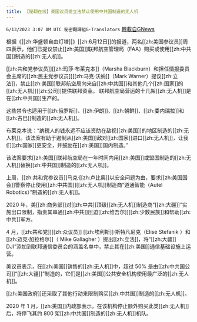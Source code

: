 ```yaml
---
title: 【秘翻在线】美国议员提立法禁止使用中共国制造的无人机
---
```

`6/13/2023 3:07 AM UTC 秘密翻譯組G-Translators` [轉載自GNews](https://gnews.org/articles/1379086)

根据《[[zh:华盛顿自由灯塔]]》[[zh:6月12日]]的报道，两名[[zh:美国参议员]]周四表示，他们已提议禁止[[zh:美国]]联邦航空管理局（FAA）购买或使用[[zh:中共国]]制造的[[zh:无人机]]。

[[zh:共和党参议员]][[zh:玛莎·布莱克本]]（Marsha Blackburn）和担任情报委员会主席的[[zh:民主党参议员]][[zh:马克·沃纳]]（Mark Warner）提议[[zh:立法]]，禁止[[zh:美国]]联邦航空局向来自[[zh:中共国]]和其他几个[[zh:国家]]的[[zh:无人机]][[zh:公司]]提供联邦资金。 联邦航空局营运的十几架[[zh:无人机]]是在[[zh:中共国]]生产的。

这些禁令也适用于[[zh:俄罗斯]]、[[zh:伊朗]]、[[zh:朝鲜]]、[[zh:委内瑞拉]]和[[zh:古巴]]制造的[[zh:无人机]]。

布莱克本说：“纳税人的钱永远不应该资助在敌视[[zh:美国]]的地区制造的[[zh:无人机]]。该法案有助于遏制从[[zh:美国]]敌对[[zh:国家]]进口[[zh:无人机]]，让我们[[zh:国家]]更安全，并鼓励在[[zh:美国]]国内制造。”

该法案要求[[zh:美国]]联邦航空局在一年时间内用[[zh:美国]]或盟国制造的[[zh:无人机]]替换[[zh:中共国]]制造的[[zh:无人机]]。

上周，[[zh:共和党参议员]]马克·[[zh:卢比奥]]以安全问题为由，要求[[zh:美国国会]]警察停止使用[[zh:中共国]][[zh:无人机]]制造商“道通智能（Autel Robotics）”制造的[[zh:无人机]]。

2020 年，美[[zh:商务部]]对[[zh:中共]]顶级[[zh:无人机]]制造商“[[zh:大疆]]”实施出口限制，指责其串通[[zh:中共]]压迫[[zh:维吾尔]][[zh:少数民族]]和帮助[[zh:中共]]军方。

4 月，[[zh:共和党]][[zh:众议员]] [[zh:埃利斯]]·斯特凡尼克（Elise Stefanik ）和[[zh:迈克·加拉格尔]]（ Mike Gallagher ）提出[[zh:立法]]，将“[[zh:大疆]] DJI”添加到联邦通信委员会的涵盖名单中，禁止其在[[zh:美国]]通信基础设施上运营。

美议员表示，在[[zh:美国]]销售的[[zh:无人机]]中，超过 50% 是由[[zh:中共国公司]]“[[zh:大疆]]”制造的，它们是[[zh:美国]]公共安全机构使用最广泛的[[zh:无人机]]。

[[zh:美国政府]]还采取了其他行动来限制购买[[zh:中共国]]制造的[[zh:无人机]]。

2020 年 1 月，[[zh:美国]]内政部表示，在该机构停止额外购买此类[[zh:无人机]]后，将停飞其约 800 架[[zh:中共国]]制造的[[zh:无人机]]机队。
